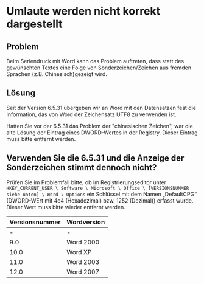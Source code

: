  # Umlaute werden nicht korrekt dargestellt



## Problem 

Beim Seriendruck mit Word kann das Problem auftreten, dass statt des gewünschten Textes eine Folge von Sonderzeichen/Zeichen aus fremden Sprachen (z.B. Chinesisch)gezeigt wird. 

## Lösung

Seit der Version 6.5.31 übergeben wir an Word mit den Datensätzen fest die Information, das von Word der Zeichensatz UTF8 zu verwenden ist.

Hatten Sie vor der 6.5.31 das Problem der "chinesischen Zeichen", war die alte Lösung der Eintrag eines DWORD-Wertes in der Registry. Dieser Eintrag muss bitte entfernt werden.

## Verwenden Sie die 6.5.31 und die Anzeige der Sonderzeichen stimmt dennoch nicht?

Prüfen Sie im Problemfall bitte, ob im Registrierungseditor unter `HKEY_CURRENT_USER \ Software \ Microsoft \ Office \ [VERSIONSNUMMER siehe unten] \ Word \ Options` ein Schlüssel mit dem Namen „DefaultCPG“ (DWORD-WErt mit 4e4 (Hexadezimal) bzw. 1252 (Dezimal)) erfasst wurde. Dieser Wert muss bitte wieder entfernt werden.


| Versionsnummer | Wordversion |
|----------------|-------------|
| -              | -           |
| 9.0            | Word 2000   |
| 10.0           | Word XP     |
| 11.0           | Word 2003   |
| 12.0           | Word 2007   |
